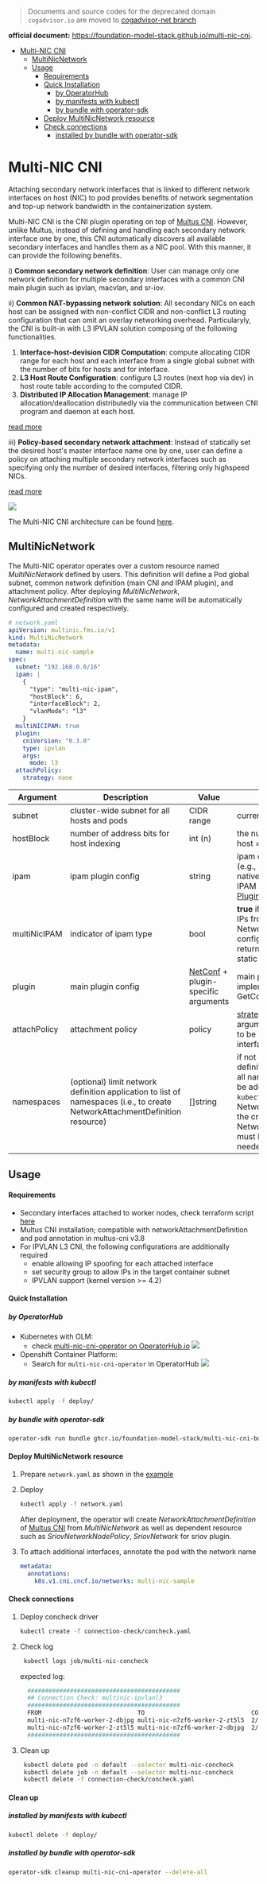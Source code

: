 > Documents and source codes for the deprecated domain `cogadvisor.io` are moved to [cogadvisor-net branch](https://github.com/foundation-model-stack/multi-nic-cni/tree/cogadvisor-net)

**official document:** https://foundation-model-stack.github.io/multi-nic-cni.

- [Multi-NIC CNI](#multi-nic-cni)
  - [MultiNicNetwork](#multinicnetwork)
  - [Usage](#usage)
      - [Requirements](#requirements)
      - [Quick Installation](#quick-installation)
        - [by OperatorHub](#by-operatorhub)
        - [by manifests with kubectl](#by-manifests-with-kubectl)
        - [by bundle with operator-sdk](#by-bundle-with-operator-sdk)
      - [Deploy MultiNicNetwork resource](#deploy-multinicnetwork-resource)
      - [Check connections](#check-connections)
        - [installed by bundle with operator-sdk](#installed-by-bundle-with-operator-sdk)

# Multi-NIC CNI
Attaching secondary network interfaces that is linked to different network interfaces on host (NIC) to pod provides benefits of network segmentation and top-up network bandwidth in the containerization system. 

Multi-NIC CNI is the CNI plugin operating on top of [Multus CNI](https://github.com/k8snetworkplumbingwg/multus-cni). However, unlike Multus, instead of defining and handling each secondary network interface one by one, this CNI automatically discovers all available secondary interfaces and handles them as a NIC pool.
With this manner, it can provide the following benefits.

i) **Common secondary network definition**: User can manage only one network definition for multiple secondary interfaces with a common CNI main plugin such as ipvlan, macvlan, and sr-iov. 

ii) **Common NAT-bypassing network solution**: All secondary NICs on each host can be assigned with non-conflict CIDR and non-conflict L3 routing configuration that can omit an overlay networking overhead. Particularyly, the CNI is built-in with L3 IPVLAN solution composing of the following functionalities.
  1) **Interface-host-devision CIDR Computation**: compute allocating CIDR range for each host and each interface from a single global subnet with the number of bits for hosts and for interface. 
  2) **L3 Host Route Configuration**: configure L3 routes (next hop via dev) in host route table according to the computed CIDR.
  3) **Distributed IP Allocation Management**: manage IP allocation/deallocation distributedly via the communication between CNI program and daemon at each host.

[read more](./document/docs/Concept/multi-nic-ipam.md) 

iii) **Policy-based secondary network attachment**: Instead of statically set the desired host's master interface name one by one, user can define a policy on attaching multiple secondary network interfaces such as specifying only the number of desired interfaces, filtering only highspeed NICs. 

[read more](./document/docs/Concept/policy.md)

![](./document/docs/img/commonstack.png)

The Multi-NIC CNI architecture can be found [here](./document/docs/Developer%20Guide/architecture.md).

## MultiNicNetwork
The Multi-NIC operator operates over a custom resource named *MultiNicNetwork* defined by users.
This definition will define a Pod global subnet, common network definition (main CNI and IPAM plugin), and attachment policy. 
After deploying *MultiNicNetwork*, *NetworkAttachmentDefinition* with the same name will be automatically configured and created respectively.

```yaml
# network.yaml
apiVersion: multinic.fms.io/v1
kind: MultiNicNetwork
metadata:
  name: multi-nic-sample
spec:
  subnet: "192.168.0.0/16"
  ipam: |
    {
      "type": "multi-nic-ipam",
      "hostBlock": 6, 
      "interfaceBlock": 2,
      "vlanMode": "l3"
    }
  multiNICIPAM: true
  plugin:
    cniVersion: "0.3.0"
    type: ipvlan
    args: 
      mode: l3
  attachPolicy:
    strategy: none
```

Argument|Description|Value|Remarks
---|---|---|---
subnet|cluster-wide subnet for all hosts and pods|CIDR range|currently support only v4
hostBlock|number of address bits for host indexing| int (n) | the number of assignable host = 2^n
ipam|ipam plugin config| string | ipam can be single-NIC IPAM (e.g., whereabouts, VPC-native IPAM) or multi-NIC IPAM (e.g., [Multi-NIC IPAM Plugin](./document/docs/Concept/multi-nic-ipam.md#ipam-configuration))
multiNicIPAM| indicator of ipam type | bool | **true** if ipam returns multiple IPs from *masters* key of NetworkAttachmentDefinition config at once, **false** if ipam returns only single IP from static config in ipam block
plugin|main plugin config|[NetConf](https://pkg.go.dev/github.com/containernetworking/cni/pkg/types#NetConf) + plugin-specific arguments | main plugin integration must implement [Plugin](./plugin/plugin.go) with GetConfig function
attachPolicy|attachment policy|policy|[strategy](./document/docs/Concept/policy.md) with corresponding arguments to select host NICs to be master of secondary interfaces on Pod
namespaces| (optional) limit network definition application to list of namespaces (i.e., to create NetworkAttachmentDefinition resource)|[]string|if not specified, network definitions will be applied to all namespaces. new item can be added to the list by `kubectl edit` to create new NetworkAttachmentDefinition. the created NetworkAttachmentDefinition must be deleted manually if needed.


## Usage
#### Requirements
- Secondary interfaces attached to worker nodes, check terraform script [here](./terraform/)
- Multus CNI installation; compatible with networkAttachmentDefinition and pod annotation in multus-cni v3.8
- For IPVLAN L3 CNI, the following configurations are additionally required
  - enable allowing IP spoofing for each attached interface
  - set security group to allow IPs in the target container subnet
  - IPVLAN support (kernel version >= 4.2)
#### Quick Installation
##### by OperatorHub
- Kubernetes with OLM:
  - check [multi-nic-cni-operator on OperatorHub.io](https://operatorhub.io/operator/multi-nic-cni-operator)
    ![](./document/docs/img/k8s-operatorhub.png)
- Openshift Container Platform:
  - Search for `multi-nic-cni-operator` in OperatorHub
    ![](./document/docs/img/openshift-operatorhub.png)
##### by manifests with kubectl
  ```bash
  kubectl apply -f deploy/
  ```
##### by bundle with operator-sdk
  ```bash
  operator-sdk run bundle ghcr.io/foundation-model-stack/multi-nic-cni-bundle:v1.0.4
  ```
#### Deploy MultiNicNetwork resource
1. Prepare `network.yaml` as shown in the [example](#multinicnetwork)
    
2. Deploy 
   ```bash
   kubectl apply -f network.yaml
   ```
   After deployment, the operator will create *NetworkAttachmentDefinition* of [Multus CNI](https://github.com/k8snetworkplumbingwg/multus-cni) from *MultiNicNetwork* as well as dependent resource such as *SriovNetworkNodePolicy*, *SriovNetwork* for sriov plugin.
3. To attach additional interfaces, annotate the pod with the network name
    ```yaml
    metadata:
      annotations:
        k8s.v1.cni.cncf.io/networks: multi-nic-sample
    ```

#### Check connections
1. Deploy concheck driver
    ```bash
    kubectl create -f connection-check/concheck.yaml
    ```
2. Check log
   ```bash
    kubectl logs job/multi-nic-concheck
    ```
    expected log:
    ```bash
      ###########################################
      ## Connection Check: multinic-ipvlanl3
      ###########################################
      FROM                           TO                              CONNECTED/TOTAL IPs                          BANDWIDTHs
      multi-nic-n7zf6-worker-2-dbjpg multi-nic-n7zf6-worker-2-zt5l5  2/2             [192.168.0.65 192.168.64.65] [ 6.10Gbits/sec 10.2Gbits/sec]
      multi-nic-n7zf6-worker-2-zt5l5 multi-nic-n7zf6-worker-2-dbjpg  2/2             [192.168.0.1 192.168.64.1]   [ 7.81Gbits/sec 12.4Gbits/sec]
      ###########################################
    ```
3. Clean up
   ```bash
    kubectl delete pod -n default --selector multi-nic-concheck
    kubectl delete job -n default --selector multi-nic-concheck
    kubectl delete -f connection-check/concheck.yaml
    ```

#### Clean up
##### installed by manifests with kubectl
  ```bash
  kubectl delete -f deploy/
  ```
##### installed by bundle with operator-sdk
  ```bash
  operator-sdk cleanup multi-nic-cni-operator --delete-all
  ```

